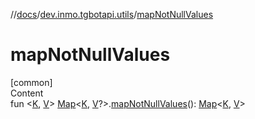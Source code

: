 //[docs](../../index.md)/[dev.inmo.tgbotapi.utils](index.md)/[mapNotNullValues](map-not-null-values.md)



# mapNotNullValues  
[common]  
Content  
fun <[K](map-not-null-values.md), [V](map-not-null-values.md)> [Map](https://kotlinlang.org/api/latest/jvm/stdlib/kotlin.collections/-map/index.html)<[K](map-not-null-values.md), [V](map-not-null-values.md)?>.[mapNotNullValues](map-not-null-values.md)(): [Map](https://kotlinlang.org/api/latest/jvm/stdlib/kotlin.collections/-map/index.html)<[K](map-not-null-values.md), [V](map-not-null-values.md)>  



